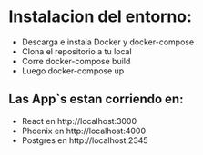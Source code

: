 # Instalacion del entorno:

- Descarga e instala Docker y docker-compose
- Clona el repositorio a tu local
- Corre docker-compose build
- Luego docker-compose up


## Las App`s estan corriendo en:

- React en http://localhost:3000
- Phoenix en http://localhost:4000
- Postgres en http://localhost:2345
